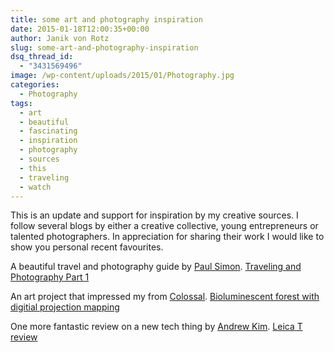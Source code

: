 ```yaml
---
title: some art and photography inspiration
date: 2015-01-18T12:00:35+00:00
author: Janik von Rotz
slug: some-art-and-photography-inspiration
dsq_thread_id:
  - "3431569496"
image: /wp-content/uploads/2015/01/Photography.jpg
categories:
  - Photography
tags:
  - art
  - beautiful
  - fascinating
  - inspiration
  - photography
  - sources
  - this
  - traveling
  - watch
---
```

This is an update and support for inspiration by my creative sources. I follow several blogs by either a creative collective, young entrepreneurs or talented photographers. In appreciation for sharing their work I would like to show you personal recent favourites.
<!--more-->
A beautiful travel and photography guide by [Paul Simon](http://paulstamatiou.com/about/).
[Traveling and Photography Part 1](http://paulstamatiou.com/traveling-and-photography-part-1/)

An art project that impressed my from [Colossal](http://www.thisiscolossal.com/).
[Bioluminescent forest with digitial projection mapping](http://www.thisiscolossal.com/2015/01/a-bioluminescent-forest-created-with-digital-projection-mapping)

One more fantastic review on a new tech thing by [Andrew Kim](http://www.minimallyminimal.com/about/).
[Leica T review](http://www.minimallyminimal.com/blog/leica-t-m-adapter-t-summilux-m-35mm-f14-asph)
